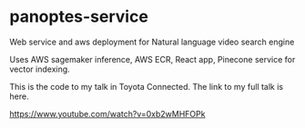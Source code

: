# panoptes-service
Web service and aws deployment for Natural language video search engine

Uses AWS sagemaker inference, AWS ECR, React app, Pinecone service for vector indexing. 

This is the code to my talk in Toyota Connected. The link to my full talk is here. 

https://www.youtube.com/watch?v=0xb2wMHFOPk

